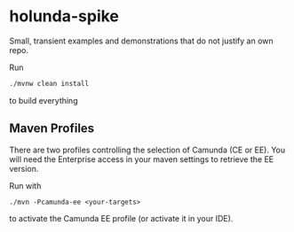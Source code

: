 # holunda-spike

Small, transient examples and demonstrations that do not justify an own repo.

Run 
```bash
./mvnw clean install 
```
to build everything

## Maven Profiles

There are two profiles controlling the selection of Camunda (CE or EE). You will need the 
Enterprise access in your maven settings to retrieve the EE version.

Run with
``` 
./mvn -Pcamunda-ee <your-targets>
```
to activate the Camunda EE profile (or activate it in your IDE).
  
